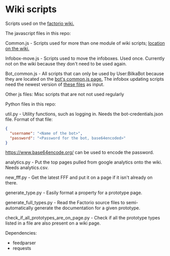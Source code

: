 # Wiki scripts

Scripts used on the [factorio wiki.](https://wiki.factorio.com)

The javascript files in this repo:

Common.js - Scripts used for more than one module of wiki scripts; [location on the wiki.](https://wiki.factorio.com/MediaWiki:Common.js)

Infobox-move.js - Scripts used to move the infoboxes. Used once. Currently not on the wiki because they don't need to be used again.

Bot_common.js - All scripts that can only be used by User:BilkaBot because they are located on the [bot's common.js page.](https://wiki.factorio.com/User:BilkaBot/common.js) The infobox updating scripts need the newest version of  [these files](https://github.com/demodude4u/Java-Factorio-Data-Wrapper/tree/master/FactorioDataWrapper/output) as input.

Other js files: Misc scripts that are not not used regularly

Python files in this repo:

util.py - Utility functions, such as logging in. Needs the bot-credentials.json file. Format of that file:

```json
{
  "username": "<Name of the bot>",
  "password": "<Password for the bot, base64encoded>"
}
```

https://www.base64encode.org/ can be used to encode the password.

analytics.py - Put the top pages pulled from google analytics onto the wiki. Needs analytics.csv.

new_fff.py - Get the latest FFF and put it on a page if it isn't already on there.

generate_type.py - Easily format a property for a prototype page.

generate_full_types.py - Read the Factorio source files to semi-automatically generate the documentation for a given prototype.

check_if_all_prototypes_are_on_page.py - Check if all the prototype types listed in a file are also present on a wiki page.

Dependencies:

* feedparser
* requests

